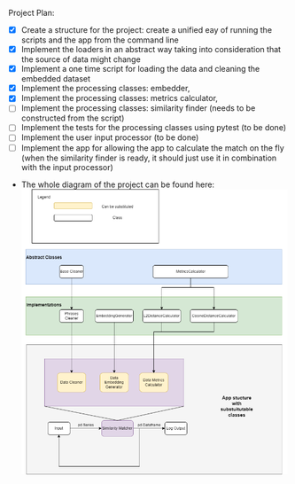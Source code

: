 Project Plan:
- [X] Create a structure for the project: create a unified eay of running the scripts and the app from the command line
- [X] Implement the loaders in an abstract way taking into consideration that the source of data might change
- [X] Implement a one time script for loading the data and cleaning the embedded dataset
- [X] Implement the processing classes: embedder, 
- [X] Implement the processing classes: metrics calculator, 
- [ ] Implement the processing classes: similarity finder (needs to be constructed from the script)
- [ ] Implement the tests for the processing classes using pytest (to be done)
- [ ] Implement the user input processor (to be done)
- [ ] Implement the app for allowing the app to calculate the match on the fly (when the similarity finder is ready, it should just use it in combination with the input processor)

- The whole diagram of the project can be found here:
![Alt text](documentation/galytix_diag.png)